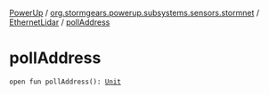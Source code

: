 [PowerUp](../../index.md) / [org.stormgears.powerup.subsystems.sensors.stormnet](../index.md) / [EthernetLidar](index.md) / [pollAddress](./poll-address.md)

# pollAddress

`open fun pollAddress(): `[`Unit`](https://kotlinlang.org/api/latest/jvm/stdlib/kotlin/-unit/index.html)